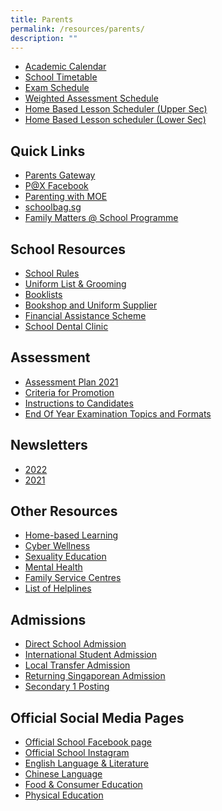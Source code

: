 ```yaml
---
title: Parents
permalink: /resources/parents/
description: ""
---
```

*   [Academic Calendar](https://calendar.google.com/calendar/u/0/embed?src=c_k7p87vuspth3eedj4n2mair55g@group.calendar.google.com&ctz=Asia/Singapore)
*   [School Timetable](https://xinminsec-moe-edu-sg-admin.cwp.sg/resources/students/timetables/school-timetable)
*   [Exam Schedule](https://xinminsec-moe-edu-sg-admin.cwp.sg/qql/slot/u505/Announcements/EOY%20Exam%20Papers/2022/EOY_Timetable_2022_sch%20website_28Sept.pdf)
*   [Weighted Assessment Schedule](https://docs.google.com/spreadsheets/d/1GviWZeYlra1BgRd3xR9lwSSFl-U_ycNAI1TrhZOIo74/edit#gid=1621271360)
*   [Home Based Lesson Scheduler (Upper Sec)](https://docs.google.com/spreadsheets/d/1otGNdz0FLwlkbmGQb5z_grRbhmcmvLYn2oRUR9mq6v0/edit?usp=sharing)
*   [Home Based Lesson scheduler (Lower Sec)](https://docs.google.com/spreadsheets/d/1lLdV4qV_lZjdWneyC5zqpun8tbOwQ7q5E_xNih3_q44/edit?usp=sharing)


Quick Links
-----------

*   [Parents Gateway](https://xinminsec-moe-edu-sg-admin.cwp.sg/resources/parents/quick-links/parents-gateway)
*   [P@X Facebook](https://www.facebook.com/groups/xmsspax/?ref=share)
*   [Parenting with MOE](https://www.instagram.com/parentingwith.moesg/?hl=en)
*   [schoolbag.sg](http://schoolbag.sg/)
*   [Family Matters @ School Programme](https://xinminsec-moe-edu-sg-admin.cwp.sg/resources/parents/quick-links/family-matters-at-school-programme)

School Resources
----------------

*   [School Rules](https://xinminsec-moe-edu-sg-admin.cwp.sg/resources/students/school-resources/school-rules)
*   [Uniform List & Grooming](https://xinminsec-moe-edu-sg-admin.cwp.sg/resources/students/school-resources/attire-n-grooming)
*   [Booklists](https://xinminsec-moe-edu-sg-admin.cwp.sg/resources/students/school-resources/booklists)
*   [Bookshop and Uniform Supplier](https://xinminsec-moe-edu-sg-admin.cwp.sg/resources/students/school-resources/bookshop-and-uniform-supplier)
*   [Financial Assistance Scheme](https://xinminsec-moe-edu-sg-admin.cwp.sg/xss/announcements/2023-financial-assistance-scheme-with-revised-income-criteria)
*   [School Dental Clinic](https://xinminsec-moe-edu-sg-admin.cwp.sg/resources/parents/school-resources/school-dental-clinic)

Assessment
----------

*   [Assessment Plan 2021](https://xinminsec-moe-edu-sg-admin.cwp.sg/resources/students/assessment/assessment-plan-2021)
*   [Criteria for Promotion](https://xinminsec-moe-edu-sg-admin.cwp.sg/resources/students/assessment/criteria-for-promotion)
*   [Instructions to Candidates](https://xinminsec-moe-edu-sg-admin.cwp.sg/resources/students/assessment/instructions-to-candidates)
*   [End Of Year Examination Topics and Formats](https://xinminsec-moe-edu-sg-admin.cwp.sg/resources/students/assessment/end-of-year-examination-topics-and-formats)

Newsletters
-----------

*   [2022](https://xinminsec-moe-edu-sg-admin.cwp.sg/resources/parents/newsletters/2022)
*   [2021](https://xinminsec-moe-edu-sg-admin.cwp.sg/resources/parents/newsletters/2021)

Other Resources
---------------

*   [Home-based Learning](https://sites.google.com/xinminss.edu.sg/hbl-may2021/home)
*   [Cyber Wellness](https://drive.google.com/file/d/11uxMXxLACqCiZ1BCL5gUBjq-laxrYbR6/view)
*   [Sexuality Education](https://xinminsec-moe-edu-sg-admin.cwp.sg/qql/slot/u505/Stakeholders/Information/Sexuality%20Education/2022/Sex%20Ed%20Schools%20webpage1.pdf)
*   [Mental Health](https://xinminsec-moe-edu-sg-admin.cwp.sg/resources/parents/other-resources/mental-health)
*   [Family Service Centres](https://www.msf.gov.sg/dfcs/familyservice/default.aspx)
*   [List of Helplines](https://xinminsec-moe-edu-sg-admin.cwp.sg/resources/parents/other-resources/list-of-helplines)

Admissions
----------

*   [Direct School Admission](https://xinminsec-moe-edu-sg-admin.cwp.sg/resources/students/admissions/direct-school-admission)
*   [International Student Admission](https://xinminsec-moe-edu-sg-admin.cwp.sg/resources/students/admissions/international-student-admission)
*   [Local Transfer Admission](https://xinminsec-moe-edu-sg-admin.cwp.sg/resources/students/admissions/local-transfer-admission)
*   [Returning Singaporean Admission](https://xinminsec-moe-edu-sg-admin.cwp.sg/resources/students/admissions/returning-singaporean-admission)
*   [Secondary 1 Posting](https://xinminsec-moe-edu-sg-admin.cwp.sg/resources/students/admissions/secondary-1-posting)

Official Social Media Pages
---------------------------

*   [Official School Facebook page](https://www.facebook.com/xinminsec/)
*   [Official School Instagram](https://www.instagram.com/xinminss/?hl=en)
*   [English Language & Literature](https://www.instagram.com/xmsenglish/)
*   [Chinese Language](https://www.instagram.com/xms_cl/)
*   [Food & Consumer Education](https://www.instagram.com/xmsnutritionandfoodscience/)
*   [Physical Education](https://www.instagram.com/xms_pe/?hl=en)